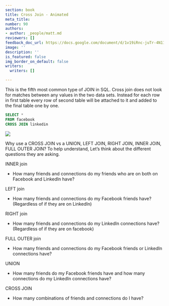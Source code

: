```yaml
---
section: book
title: Cross Join - Animated
meta_title:
number: 90
authors:
- author: _people/matt.md
reviewers: []
feedback_doc_url: https://docs.google.com/document/d/1v19iRnc-juTr-4N11iw-vm3GyD_izU-QU3qJUV71G9Q/edit?usp=sharing
image: ''
description: ''
is_featured: false
img_border_on_default: false
writers:
  writers: []

---
```

This is the fifth most common type of JOIN in SQL. Cross join does not look for matches between any values in the two data sets. Instead for each row in first table every row of second table will be attached to it and added to the final table one by one.

```sql
SELECT *
FROM facebook
CROSS JOIN linkedin
```

![](/assets/images/how-to-teach-people-sql/crossJoin/crossJoin_1.gif)

Why use a CROSS JOIN vs a UNION, LEFT JOIN, RIGHT JOIN, INNER JOIN, FULL OUTER JOIN? To help understand, Let’s think about the different questions they are asking.

INNER join

* How many friends and connections do my friends who are on both on Facebook and LinkedIn have?

LEFT join

* How many friends and connections do my Facebook friends have? (Regardless of if they are on LinkedIn)

RIGHT join

* How many friends and connections do my LinkedIn connections have? (Regardless of if they are on facebook)

FULL OUTER join

* How many friends and connections do my Facebook friends or LinkedIn connections have?

UNION

* How many friends do my Facebook friends have and how many connections do my LinkedIn connections have?

CROSS JOIN

* How many combinations of friends and connections do I have?
